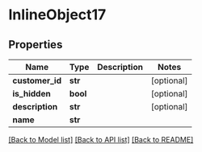 # InlineObject17

## Properties
Name | Type | Description | Notes
------------ | ------------- | ------------- | -------------
**customer_id** | **str** |  | [optional] 
**is_hidden** | **bool** |  | [optional] 
**description** | **str** |  | [optional] 
**name** | **str** |  | 

[[Back to Model list]](../README.md#documentation-for-models) [[Back to API list]](../README.md#documentation-for-api-endpoints) [[Back to README]](../README.md)


